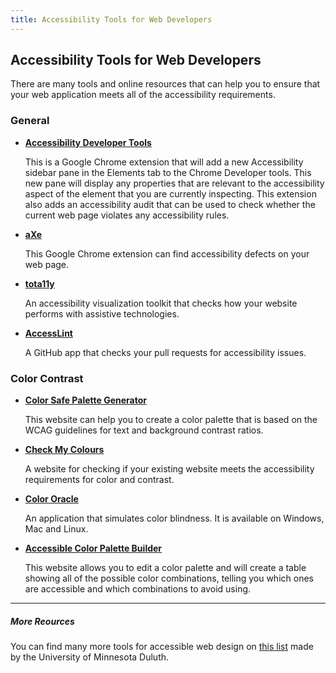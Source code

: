 ```yaml
---
title: Accessibility Tools for Web Developers
---
```

## Accessibility Tools for Web Developers

There are many tools and online resources that can help you to ensure that your web application meets all of the accessibility requirements.

### General 

- **<a href='https://chrome.google.com/webstore/detail/accessibility-developer-t/fpkknkljclfencbdbgkenhalefipecmb?hl=en' target='_blank' rel='nofollow'>Accessibility Developer Tools</a>**

   This is a Google Chrome extension that will add a new Accessibility sidebar pane in the Elements tab to the Chrome Developer tools. This new pane will display any properties that are relevant to the accessibility aspect of the element that you are currently inspecting. This extension also adds an accessibility audit that can be used to check whether the current web page violates any accessibility rules. 


- **<a href='https://chrome.google.com/webstore/detail/axe/lhdoppojpmngadmnindnejefpokejbdd?hl=en-US' target='_blank' rel='nofollow'>aXe</a>**
   
   This Google Chrome extension can find accessibility defects on your web page.

- **<a href='http://khan.github.io/tota11y/' target='_blank' rel='nofollow'>tota11y</a>**

   An accessibility visualization toolkit that checks how your website performs with assistive technologies.


- **<a href='https://www.accesslint.com' target='_blank' rel='nofollow'>AccessLint</a>**

   A GitHub app that checks your pull requests for accessibility issues.


### Color Contrast

- **<a href='http://colorsafe.co' target='_blank' rel='nofollow'>Color Safe Palette Generator</a>**

   This website can help you to create a color palette that is based on the WCAG guidelines for text and background contrast ratios.


- **<a href='http://www.checkmycolours.com' target='_blank' rel='nofollow'>Check My Colours</a>**

   A website for checking if your existing website meets the accessibility requirements for color and contrast.


- **<a href='http://colororacle.org' target='_blank' rel='nofollow'>Color Oracle</a>**

   An application that simulates color blindness. It is available on Windows, Mac and Linux.


- **<a href='https://toolness.github.io/accessible-color-matrix/' target='_blank' rel='nofollow'>Accessible Color Palette Builder</a>**

   This website allows you to edit a color palette and will create a table showing all of the possible color combinations, telling you which ones are accessible and which combinations to avoid using.


***

##### More Reources
You can find many more tools for accessible web design on <a href='http://www.d.umn.edu/itss/training/online/webdesign/tools.html' target='_blank' rel='nofollow'>this list</a> made by the University of Minnesota Duluth.

